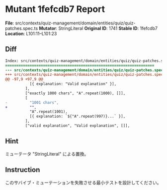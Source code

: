 # Mutant 1fefcdb7 Report

**File**: src/contexts/quiz-management/domain/entities/quiz/quiz-patches.spec.ts
**Mutator**: StringLiteral
**Original ID**: 1741
**Stable ID**: 1fefcdb7
**Location**: L101:11–L101:23

## Diff

```diff
Index: src/contexts/quiz-management/domain/entities/quiz/quiz-patches.spec.ts
===================================================================
--- src/contexts/quiz-management/domain/entities/quiz/quiz-patches.spec.ts	original
+++ src/contexts/quiz-management/domain/entities/quiz/quiz-patches.spec.ts	mutated #1741
@@ -97,9 +97,9 @@
           [{ explanation: "Valid explanation" }],
         ],
         ["exactly 1000 chars", "A".repeat(1000), []],
         [
-          "1001 chars",
+          "",
           "A".repeat(1001),
           [{ explanation: `${"A".repeat(997)}...` }],
         ],
         ["valid explanation", "Valid explanation", []],
```

## Hint

ミューテータ "StringLiteral" による置換。

## Instruction

このサバイブ・ミューテーションを失敗させる最小テストを設計してください。
